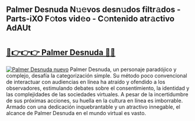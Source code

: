 ## Palmer Desnuda N𝚞𝚎vos desn𝚞dos filtr𝚊dos - Parts-iXO F𝚘tos vid𝚎o - C𝚘ntenido atr𝚊ctivo AdAUt

# <h2><a href="http://mbaa8d.tromn.icu/?c=Palmer+Desnuda">🔗👉👉👉 Palmer Desnuda 🔗🔗</a></h2>

[![Palmer Desnuda nuevo](https://i.imgur.com/pEAQMta.gif)](http://mbaa8d.tromn.icu/?c=Palmer+Desnuda)
Palmer Desnuda, un personaje paradójico y complejo, desafía la categorización simple. Su método poco convencional de interactuar con audiencias en línea ha atraído y ofendido a los observadores, estimulando debates sobre el consentimiento, la identidad y las complejidades de las sociedades virtuales. A pesar de la incertidumbre de sus próximas acciones, su huella en la cultura en línea es imborrable. Armado con una dedicación inquebrantable y un atractivo innegable, el alcance de Palmer Desnuda en el mundo virtual es vasto.
